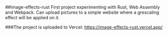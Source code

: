 ##image-effects-rust
First project experimenting with Rust, Web Assembly and Webpack. Can upload pictures to a simple website where a grescaling effect will be applied on it.

###The project is uploaded to Vercel:
https://image-effects-rust.vercel.app/

